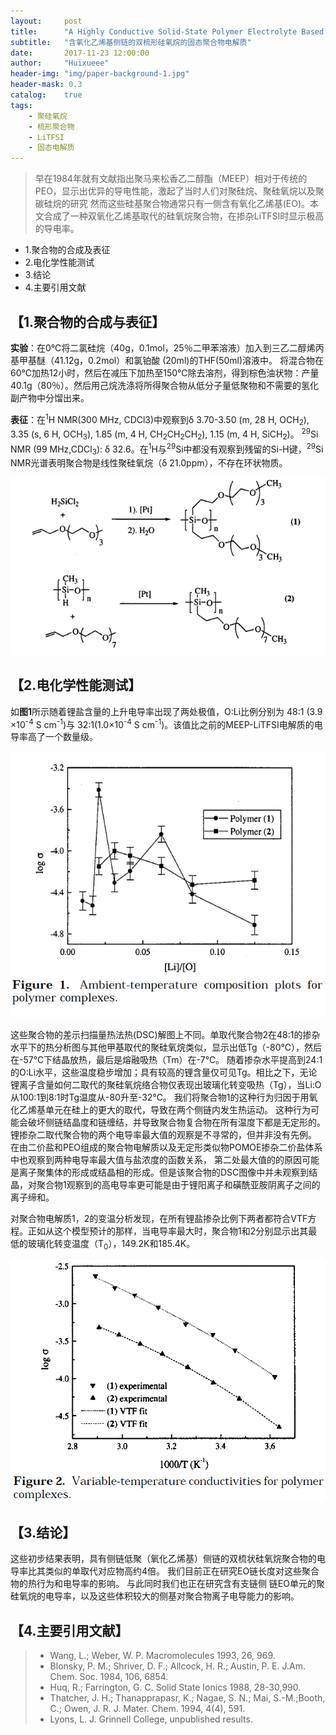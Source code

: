 ```yaml
---
layout:     post
title:      "A Highly Conductive Solid-State Polymer Electrolyte Based on a Double-Comb Polysiloxane Polymer with Oligo(ethylene oxide) Side Chains"
subtitle:   "含氧化乙烯基侧链的双梳形硅氧烷的固态聚合物电解质"
date:       2017-11-23 12:00:00
author:     "Huixueee"
header-img: "img/paper-background-1.jpg"
header-mask: 0.3
catalog:    true
tags:
    - 聚硅氧烷
    - 梳形聚合物
    - LiTFSI
    - 固态电解质
---
```


>早在1984年就有文献指出聚马来松香乙二醇酯（MEEP）相对于传统的PEO，显示出优异的导电性能，激起了当时人们对聚硅烷、聚硅氧烷以及聚碳硅烷的研究
然而这些硅基聚合物通常只有一侧含有氧化乙烯基(EO)。本文合成了一种双氧化乙烯基取代的硅氧烷聚合物，在掺杂LiTFSI时显示极高的导电率。
                                                                         
                                                                         
* 1.聚合物的合成及表征
* 2.电化学性能测试
* 3.结论
* 4.主要引用文献

## 【1.聚合物的合成与表征】
**实验**：在0℃将二氯硅烷（40g，0.1mol，25％二甲苯溶液）加入到三乙二醇烯丙基甲基醚（41.12g，0.2mol）和氯铂酸
(20ml)的THF(50ml)溶液中。 将混合物在60℃加热12小时，然后在减压下加热至150℃除去溶剂，得到棕色油状物：产量40.1g（80％）。然后用己烷洗涤将所得聚合物从低分子量低聚物和不需要的氢化副产物中分馏出来。

**表征**：在<sup>1</sup>H NMR(300 MHz, CDCl3)中观察到δ 3.70-3.50 (m, 28 H, OCH<sub>2</sub>), 3.35 (s, 6 H, OCH<sub>3</sub>), 1.85 (m, 4 H, CH<sub>2</sub>CH<sub>2</sub>CH<sub>2</sub>), 1.15 (m, 4 H, SiCH<sub>2</sub>)。
<sup>29</sup>Si NMR (99 MHz,CDCl<sub>3</sub>): δ 32.6。在<sup>1</sup>H与<sup>29</sup>Si中都没有观察到残留的Si-H键，<sup>29</sup>Si NMR光谱表明聚合物是线性聚硅氧烷（δ 21.0ppm），不存在环状物质。

![img](/img/in-post/post-1/post-1.jpg)

## 【2.电化学性能测试】
如**图1**所示随着锂盐含量的上升电导率出现了两处极值，O:Li比例分别为 48:1 (3.9 ×10<sup>-4</sup> S cm<sup>-1</sup>)与 32:1(1.0×10<sup>-4</sup> S cm<sup>-1</sup>)。该值比之前的MEEP-LiTFSI电解质的电导率高了一个数量级。

![img](/img/in-post/post-1/post-2.jpg)

这些聚合物的差示扫描量热法热(DSC)解图上不同。单取代聚合物2在48:1的掺杂水平下的热分析图与其他甲基取代的聚硅氧烷类似，显示出低Tg（-80℃），然后在-57℃下结晶放热，最后是熔融吸热（Tm）在-7℃。 
随着掺杂水平提高到24:1的O:Li水平，这些温度稳步增加；具有较高的锂含量仅可见Tg。相比之下，无论锂离子含量如何二取代的聚硅氧烷络合物仅表现出玻璃化转变吸热（Tg），当Li:O从100:1到8:1时Tg温度从-80升至-32℃。
我们将聚合物1的这种行为归因于用氧化乙烯基单元在硅上的更大的取代，导致在两个侧链内发生热运动。 这种行为可能会破坏侧链结晶度和链缠结，并导致聚合物复合物在所有温度下都是无定形的。
锂掺杂二取代聚合物的两个电导率最大值的观察是不寻常的，但并非没有先例。 在由二价盐和PEO组成的聚合物电解质以及无定形类似物POMOE掺杂二价盐体系中也观察到两种电导率最大值与盐浓度的函数关系，
第二处最大值的的原因可能是离子聚集体的形成或结晶相的形成。但是该聚合物的DSC图像中并未观察到结晶，对聚合物1观察到的高电导率更可能是由于锂阳离子和磺酰亚胺阴离子之间的离子缔和。

对聚合物电解质1，2的变温分析发现，在所有锂盐掺杂比例下两者都符合VTF方程。正如从这个模型预计的那样，当电导率最大时，聚合物1和2分别显示出其最低的玻璃化转变温度（T<sub>0</sub>），149.2K和185.4K。

![img](/img/in-post/post-1/post-3.jpg)

## 【3.结论】
这些初步结果表明，具有侧链低聚（氧化乙烯基）侧链的双梳状硅氧烷聚合物的电导率比其类似的单取代对应物高约4倍。 我们目前正在研究EO链长度对这些聚合物的热行为和电导率的影响。 与此同时我们也正在研究含有支链侧
链EO单元的聚硅氧烷的电导率，以及这些体积较大的侧基对聚合物离子电导能力的影响。

## 【4.主要引用文献】
> * Wang, L.; Weber, W. P. Macromolecules 1993, 26, 969.
> * Blonsky, P. M.; Shriver, D. F.; Allcock, H. R.; Austin, P. E. J.Am. Chem. Soc. 1984, 106, 6854.
> * Huq, R.; Farrington, G. C. Solid State Ionics 1988, 28-30,990.
> * Thatcher, J. H.; Thanapprapasr, K.; Nagae, S. N.; Mai, S.-M.;Booth, C.; Owen, J. R. J. Mater. Chem. 1994, 4(4), 591.
> * Lyons, L. J. Grinnell College, unpublished results.